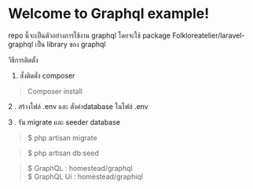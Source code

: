 Welcome to Graphql example!
===================

repo นี้จะเป็นตัวอย่างการใช้งาน graphql โดยจะใช้ package Folkloreatelier/laravel-graphql เป็น library ของ graphql 

วิธีการติดตั้ง 

 1. สั่งติดตั่ง composer 

>Composer install
 
2 . สร้างไฟล์ .env และ ตั่งค่าdatabase ในไฟล์ .env
 
3 . รัน migrate และ seeder  database
 
>$ php artisan migrate

>$ php artisan db:seed

>$ GraphQL : homestead/graphql  
>$ GraphQL Ui : homestead/graphiql 

 


